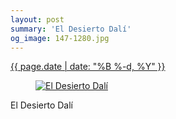```yaml
---
layout: post
summary: 'El Desierto Dalí'
og_image: 147-1280.jpg
---
```


<p>
 <time>
  <a href="/147">
   {{ page.date | date: "%B %-d, %Y" }}
  </a>
 </time>
 <a href="/147">
  <figure data-taken="11/7/2013">
   <img alt="El Desierto Dalí" sizes="(min-width: 700px) 50vw, calc(100vw - 2rem)" src="{{ site.assets_url }}/147-640.jpg" srcset="{{ site.assets_url }}/147-1280.jpg 1280w, {{ site.assets_url }}/147-960.jpg 960w, {{ site.assets_url }}/147-640.jpg 640w, {{ site.assets_url }}/147-320.jpg 320w"/>
  </figure>
 </a>
 <span>
  El Desierto Dalí
 </span>
</p>
